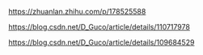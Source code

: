 https://zhuanlan.zhihu.com/p/178525588

https://blog.csdn.net/D_Guco/article/details/110717978

https://blog.csdn.net/D_Guco/article/details/109684529